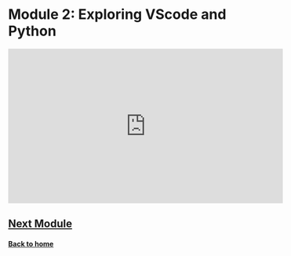 # Module 2: Exploring VScode and Python

<iframe width="560" height="315" src="https://www.youtube.com/embed/MQcEHha5MF8?si=ShE91Q_gvtfeMkeg" title="YouTube video player" frameborder="0" allow="accelerometer; autoplay; clipboard-write; encrypted-media; gyroscope; picture-in-picture; web-share" referrerpolicy="strict-origin-when-cross-origin" allowfullscreen></iframe>



## [Next Module](./module3.md)


#### [Back to home](../index.md)
